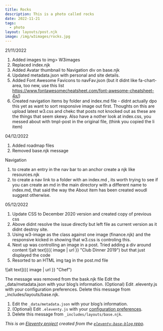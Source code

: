 ```yaml
---
title: Rocks
description: This is a photo called rocks
date: 2022-11-21
tags:
  - photo
layout: layouts/post.njk
image: /img/w3images/rocks.jpg
---
```

21/11/2022
1. Added images to img> W3images
2. Replaced index.njk
3. Added Avatar thumbnail to Navigation div on base.njk
4. Updated metadata.json with personal and site details.
5. Added Font Awesome Favicons to navFav.json (but it didnt like fa-chart-area, too new, use this list https://www.fontawesomecheatsheet.com/font-awesome-cheatsheet-4x/)
6. Created navigation items by folder and index.md file - didnt actually dpo this yet as want to sort responsive image out first.  Thoughts on this are upload latest w3.css and chekc that posts not knocked out as these are the things that seem skewy.  Also have a nother look at index.css, you messed about with tmpl-post in the original file, (think you copied the li item)

04/12/2022
1. Added roadmap files
2. Removed base.njk message

Navigation
1. to create an entry in the nav bar to an anchor create a njk like resources.njk 
2. to create a nav link to a folder with an index.md , its worth trying to see if you can create an md in the main directory with a different name to index.md, that said the way the About item has been created woudl suggest otherwise.

05/12/2022
1. Update CSS to December 2020 version and created copy of previous css
2. Above didnt resolve the issue directly but left file as current version as it didnt destroy site. 
3. Using w3-image as the class against one image (finance.njk) and the responsive kicked in showing that w3.css is controling this.
4. Next up was controlling an image in a post.  Tried adding a div around content ![alt text]({{ image | url }} "Club Dinner 2019") but that just displayed the code
5. Resorted to an HTML img tag in the post.md file




![alt text]({{ image | url }} "Chef")

The message was removed from the bask.njk file
Edit the _data/metadata.json with your blog’s information.
(Optional) Edit .eleventy.js with your configuration preferences.
Delete this message from _includes/layouts/base.njk.
<div class="warning">
        <ol>
          <li>Edit the <code>_data/metadata.json</code> with your blog’s information.</li>
          <li>(Optional) Edit <code>.eleventy.js</code> with your <a href="https://www.11ty.dev/docs/config/">configuration preferences</a>.</li>
          <li>Delete this message from <code>_includes/layouts/base.njk</code>.</li>
        </ol>
        <p><em>This is an <a href="https://www.11ty.io/">Eleventy project</a> created from the <a href="https://github.com/11ty/eleventy-base-blog"><code>eleventy-base-blog</code> repo</a>.</em></p>
      </div>